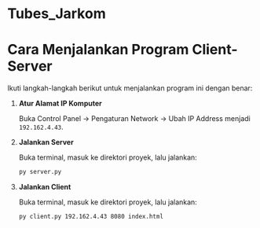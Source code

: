 # Tubes_Jarkom

# Cara Menjalankan Program Client-Server

Ikuti langkah-langkah berikut untuk menjalankan program ini dengan benar:

1. **Atur Alamat IP Komputer**

   Buka Control Panel → Pengaturan Network → Ubah IP Address menjadi `192.162.4.43`.

2. **Jalankan Server**

   Buka terminal, masuk ke direktori proyek, lalu jalankan:

   ```bash
   py server.py

3. **Jalankan Client**
   
   Buka terminal, masuk ke direktori proyek, lalu jalankan:
    ```bash
   py client.py 192.162.4.43 8080 index.html
